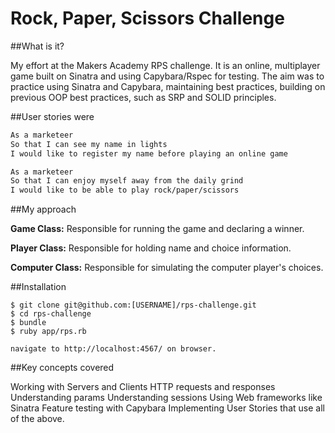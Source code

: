 # Rock, Paper, Scissors Challenge

##What is it?

My effort at the Makers Academy RPS challenge. It is an online, multiplayer game built on Sinatra and using Capybara/Rspec for testing. The aim was to practice using Sinatra and Capybara, maintaining best practices, building on previous OOP best practices, such as SRP and SOLID principles.  

##User stories were

```sh
As a marketeer
So that I can see my name in lights
I would like to register my name before playing an online game

As a marketeer
So that I can enjoy myself away from the daily grind
I would like to be able to play rock/paper/scissors
```
##My approach

**Game Class:** Responsible for running the game and declaring a winner. 

**Player Class:** Responsible for holding name and choice information.

**Computer Class:** Responsible for simulating the computer player's choices.


##Installation
```
$ git clone git@github.com:[USERNAME]/rps-challenge.git
$ cd rps-challenge
$ bundle
$ ruby app/rps.rb

navigate to http://localhost:4567/ on browser.
```

##Key concepts covered

Working with Servers and Clients
HTTP requests and responses
Understanding params
Understanding sessions
Using Web frameworks like Sinatra
Feature testing with Capybara
Implementing User Stories that use all of the above.
